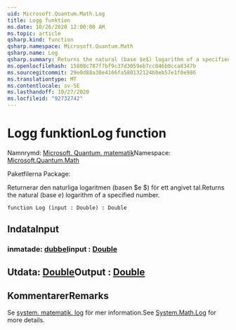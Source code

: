 ```yaml
---
uid: Microsoft.Quantum.Math.Log
title: Logg funktion
ms.date: 10/26/2020 12:00:00 AM
ms.topic: article
qsharp.kind: function
qsharp.namespace: Microsoft.Quantum.Math
qsharp.name: Log
qsharp.summary: Returns the natural (base $e$) logarithm of a specified number.
ms.openlocfilehash: 15808c787f7bf9c37d3059eb7cc846b0cca8347b
ms.sourcegitcommit: 29e0d88a30e4166fa580132124b0eb57e1f0e986
ms.translationtype: MT
ms.contentlocale: sv-SE
ms.lasthandoff: 10/27/2020
ms.locfileid: "92732742"
---
```

# <a name="log-function"></a><span data-ttu-id="6e79c-102">Logg funktion</span><span class="sxs-lookup"><span data-stu-id="6e79c-102">Log function</span></span>

<span data-ttu-id="6e79c-103">Namnrymd: [Microsoft. Quantum. matematik](xref:Microsoft.Quantum.Math)</span><span class="sxs-lookup"><span data-stu-id="6e79c-103">Namespace: [Microsoft.Quantum.Math](xref:Microsoft.Quantum.Math)</span></span>

<span data-ttu-id="6e79c-104">Paketfilerna [](https://nuget.org/packages/)</span><span class="sxs-lookup"><span data-stu-id="6e79c-104">Package: [](https://nuget.org/packages/)</span></span>


<span data-ttu-id="6e79c-105">Returnerar den naturliga logaritmen (basen $e $) för ett angivet tal.</span><span class="sxs-lookup"><span data-stu-id="6e79c-105">Returns the natural (base $e$) logarithm of a specified number.</span></span>

```qsharp
function Log (input : Double) : Double
```


## <a name="input"></a><span data-ttu-id="6e79c-106">Indata</span><span class="sxs-lookup"><span data-stu-id="6e79c-106">Input</span></span>

### <a name="input--double"></a><span data-ttu-id="6e79c-107">inmatade: [dubbel](xref:microsoft.quantum.lang-ref.double)</span><span class="sxs-lookup"><span data-stu-id="6e79c-107">input : [Double](xref:microsoft.quantum.lang-ref.double)</span></span>





## <a name="output--double"></a><span data-ttu-id="6e79c-108">Utdata: [Double](xref:microsoft.quantum.lang-ref.double)</span><span class="sxs-lookup"><span data-stu-id="6e79c-108">Output : [Double](xref:microsoft.quantum.lang-ref.double)</span></span>



## <a name="remarks"></a><span data-ttu-id="6e79c-109">Kommentarer</span><span class="sxs-lookup"><span data-stu-id="6e79c-109">Remarks</span></span>

<span data-ttu-id="6e79c-110">Se [system. matematik. log](https://docs.microsoft.com/dotnet/api/system.math.log) för mer information.</span><span class="sxs-lookup"><span data-stu-id="6e79c-110">See [System.Math.Log](https://docs.microsoft.com/dotnet/api/system.math.log) for more details.</span></span>